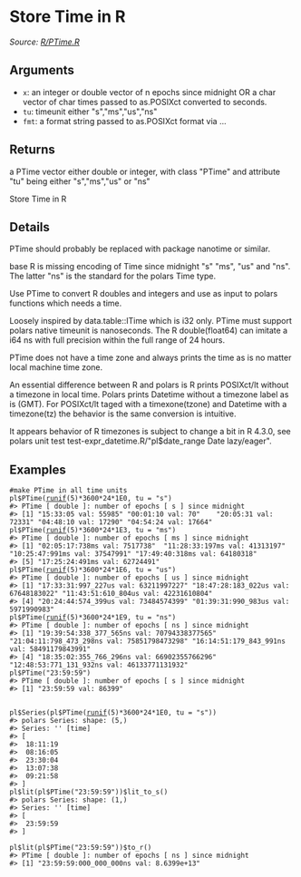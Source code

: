 # Store Time in R

*Source: [R/PTime.R](https://github.com/pola-rs/r-polars/tree/main/R/PTime.R)*

## Arguments

- `x`: an integer or double vector of n epochs since midnight OR a char vector of char times passed to as.POSIXct converted to seconds.
- `tu`: timeunit either "s","ms","us","ns"
- `fmt`: a format string passed to as.POSIXct format via ...

## Returns

a PTime vector either double or integer, with class "PTime" and attribute "tu" being either "s","ms","us" or "ns"

Store Time in R

## Details

PTime should probably be replaced with package nanotime or similar.

base R is missing encoding of Time since midnight "s" "ms", "us" and "ns". The latter "ns" is the standard for the polars Time type.

Use PTime to convert R doubles and integers and use as input to polars functions which needs a time.

Loosely inspired by data.table::ITime which is i32 only. PTime must support polars native timeunit is nanoseconds. The R double(float64) can imitate a i64 ns with full precision within the full range of 24 hours.

PTime does not have a time zone and always prints the time as is no matter local machine time zone.

An essential difference between R and polars is R prints POSIXct/lt without a timezone in local time. Polars prints Datetime without a timezone label as is (GMT). For POSIXct/lt taged with a timexone(tzone) and Datetime with a timezone(tz) the behavior is the same conversion is intuitive.

It appears behavior of R timezones is subject to change a bit in R 4.3.0, see polars unit test test-expr_datetime.R/"pl$date_range Date lazy/eager".

## Examples

<pre class='r-example'><code><span class='r-in'><span><span class='co'>#make PTime in all time units</span></span></span>
<span class='r-in'><span><span class='va'>pl</span><span class='op'>$</span><span class='fu'>PTime</span><span class='op'>(</span><span class='fu'><a href='https://rdrr.io/r/stats/Uniform.html'>runif</a></span><span class='op'>(</span><span class='fl'>5</span><span class='op'>)</span><span class='op'>*</span><span class='fl'>3600</span><span class='op'>*</span><span class='fl'>24</span><span class='op'>*</span><span class='fl'>1E0</span>, tu <span class='op'>=</span> <span class='st'>"s"</span><span class='op'>)</span></span></span>
<span class='r-out co'><span class='r-pr'>#&gt;</span> PTime [ double ]: number of epochs [ s ] since midnight</span>
<span class='r-out co'><span class='r-pr'>#&gt;</span> [1] "15:33:05 val: 55985" "00:01:10 val: 70"    "20:05:31 val: 72331" "04:48:10 val: 17290" "04:54:24 val: 17664"</span>
<span class='r-in'><span><span class='va'>pl</span><span class='op'>$</span><span class='fu'>PTime</span><span class='op'>(</span><span class='fu'><a href='https://rdrr.io/r/stats/Uniform.html'>runif</a></span><span class='op'>(</span><span class='fl'>5</span><span class='op'>)</span><span class='op'>*</span><span class='fl'>3600</span><span class='op'>*</span><span class='fl'>24</span><span class='op'>*</span><span class='fl'>1E3</span>, tu <span class='op'>=</span> <span class='st'>"ms"</span><span class='op'>)</span></span></span>
<span class='r-out co'><span class='r-pr'>#&gt;</span> PTime [ double ]: number of epochs [ ms ] since midnight</span>
<span class='r-out co'><span class='r-pr'>#&gt;</span> [1] "02:05:17:738ms val: 7517738"  "11:28:33:197ms val: 41313197" "10:25:47:991ms val: 37547991" "17:49:40:318ms val: 64180318"</span>
<span class='r-out co'><span class='r-pr'>#&gt;</span> [5] "17:25:24:491ms val: 62724491"</span>
<span class='r-in'><span><span class='va'>pl</span><span class='op'>$</span><span class='fu'>PTime</span><span class='op'>(</span><span class='fu'><a href='https://rdrr.io/r/stats/Uniform.html'>runif</a></span><span class='op'>(</span><span class='fl'>5</span><span class='op'>)</span><span class='op'>*</span><span class='fl'>3600</span><span class='op'>*</span><span class='fl'>24</span><span class='op'>*</span><span class='fl'>1E6</span>, tu <span class='op'>=</span> <span class='st'>"us"</span><span class='op'>)</span></span></span>
<span class='r-out co'><span class='r-pr'>#&gt;</span> PTime [ double ]: number of epochs [ us ] since midnight</span>
<span class='r-out co'><span class='r-pr'>#&gt;</span> [1] "17:33:31:997_227us val: 63211997227" "18:47:28:183_022us val: 67648183022" "11:43:51:610_804us val: 42231610804"</span>
<span class='r-out co'><span class='r-pr'>#&gt;</span> [4] "20:24:44:574_399us val: 73484574399" "01:39:31:990_983us val: 5971990983" </span>
<span class='r-in'><span><span class='va'>pl</span><span class='op'>$</span><span class='fu'>PTime</span><span class='op'>(</span><span class='fu'><a href='https://rdrr.io/r/stats/Uniform.html'>runif</a></span><span class='op'>(</span><span class='fl'>5</span><span class='op'>)</span><span class='op'>*</span><span class='fl'>3600</span><span class='op'>*</span><span class='fl'>24</span><span class='op'>*</span><span class='fl'>1E9</span>, tu <span class='op'>=</span> <span class='st'>"ns"</span><span class='op'>)</span></span></span>
<span class='r-out co'><span class='r-pr'>#&gt;</span> PTime [ double ]: number of epochs [ ns ] since midnight</span>
<span class='r-out co'><span class='r-pr'>#&gt;</span> [1] "19:39:54:338_377_565ns val: 70794338377565" "21:04:11:798_473_298ns val: 75851798473298" "16:14:51:179_843_991ns val: 58491179843991"</span>
<span class='r-out co'><span class='r-pr'>#&gt;</span> [4] "18:35:02:355_766_296ns val: 66902355766296" "12:48:53:771_131_932ns val: 46133771131932"</span>
<span class='r-in'><span><span class='va'>pl</span><span class='op'>$</span><span class='fu'>PTime</span><span class='op'>(</span><span class='st'>"23:59:59"</span><span class='op'>)</span></span></span>
<span class='r-out co'><span class='r-pr'>#&gt;</span> PTime [ double ]: number of epochs [ s ] since midnight</span>
<span class='r-out co'><span class='r-pr'>#&gt;</span> [1] "23:59:59 val: 86399"</span>
<span class='r-in'><span></span></span>
<span class='r-in'><span></span></span>
<span class='r-in'><span><span class='va'>pl</span><span class='op'>$</span><span class='fu'>Series</span><span class='op'>(</span><span class='va'>pl</span><span class='op'>$</span><span class='fu'>PTime</span><span class='op'>(</span><span class='fu'><a href='https://rdrr.io/r/stats/Uniform.html'>runif</a></span><span class='op'>(</span><span class='fl'>5</span><span class='op'>)</span><span class='op'>*</span><span class='fl'>3600</span><span class='op'>*</span><span class='fl'>24</span><span class='op'>*</span><span class='fl'>1E0</span>, tu <span class='op'>=</span> <span class='st'>"s"</span><span class='op'>)</span><span class='op'>)</span></span></span>
<span class='r-out co'><span class='r-pr'>#&gt;</span> polars Series: shape: (5,)</span>
<span class='r-out co'><span class='r-pr'>#&gt;</span> Series: '' [time]</span>
<span class='r-out co'><span class='r-pr'>#&gt;</span> [</span>
<span class='r-out co'><span class='r-pr'>#&gt;</span> 	18:11:19</span>
<span class='r-out co'><span class='r-pr'>#&gt;</span> 	08:16:05</span>
<span class='r-out co'><span class='r-pr'>#&gt;</span> 	23:30:04</span>
<span class='r-out co'><span class='r-pr'>#&gt;</span> 	13:07:38</span>
<span class='r-out co'><span class='r-pr'>#&gt;</span> 	09:21:58</span>
<span class='r-out co'><span class='r-pr'>#&gt;</span> ]</span>
<span class='r-in'><span><span class='va'>pl</span><span class='op'>$</span><span class='fu'>lit</span><span class='op'>(</span><span class='va'>pl</span><span class='op'>$</span><span class='fu'>PTime</span><span class='op'>(</span><span class='st'>"23:59:59"</span><span class='op'>)</span><span class='op'>)</span><span class='op'>$</span><span class='fu'>lit_to_s</span><span class='op'>(</span><span class='op'>)</span></span></span>
<span class='r-out co'><span class='r-pr'>#&gt;</span> polars Series: shape: (1,)</span>
<span class='r-out co'><span class='r-pr'>#&gt;</span> Series: '' [time]</span>
<span class='r-out co'><span class='r-pr'>#&gt;</span> [</span>
<span class='r-out co'><span class='r-pr'>#&gt;</span> 	23:59:59</span>
<span class='r-out co'><span class='r-pr'>#&gt;</span> ]</span>
<span class='r-in'><span></span></span>
<span class='r-in'><span><span class='va'>pl</span><span class='op'>$</span><span class='fu'>lit</span><span class='op'>(</span><span class='va'>pl</span><span class='op'>$</span><span class='fu'>PTime</span><span class='op'>(</span><span class='st'>"23:59:59"</span><span class='op'>)</span><span class='op'>)</span><span class='op'>$</span><span class='fu'>to_r</span><span class='op'>(</span><span class='op'>)</span></span></span>
<span class='r-out co'><span class='r-pr'>#&gt;</span> PTime [ double ]: number of epochs [ ns ] since midnight</span>
<span class='r-out co'><span class='r-pr'>#&gt;</span> [1] "23:59:59:000_000_000ns val: 8.6399e+13"</span>
 </code></pre>